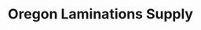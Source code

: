 ---
title: "Oregon Laminations Supply"
url: /portland/oregon-laminations-supply/
shop: office supplies
---